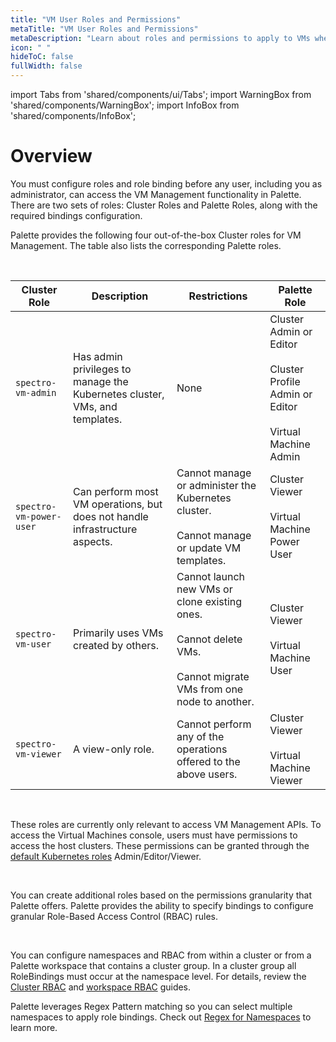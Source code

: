 ```yaml
---
title: "VM User Roles and Permissions"
metaTitle: "VM User Roles and Permissions"
metaDescription: "Learn about roles and permissions to apply to VMs when using Spectro VM Dashboard."
icon: " "
hideToC: false
fullWidth: false
---
```


import Tabs from 'shared/components/ui/Tabs';
import WarningBox from 'shared/components/WarningBox';
import InfoBox from 'shared/components/InfoBox';


# Overview

You must configure roles and role binding before any user, including you as administrator, can access the VM Management functionality in Palette. There are two sets of roles: Cluster Roles and Palette Roles, along with the required bindings configuration.

Palette provides the following four out-of-the-box Cluster roles for VM Management. The table also lists the corresponding Palette roles. 

<br />

| Cluster Role  | Description | Restrictions | Palette Role |
|-----------|-------------|-----------|-----------|
| ``spectro-vm-admin`` | Has admin privileges to manage the Kubernetes cluster, VMs, and templates.| None | Cluster Admin or<br />Editor<br /><br />Cluster Profile Admin or Editor<br /><br />Virtual Machine Admin
| ``spectro-vm-power-user`` | Can perform most VM operations, but does not handle infrastructure aspects. | Cannot manage or administer the<br />Kubernetes cluster.<br /><br />Cannot manage or update VM templates. | Cluster Viewer<br /><br />Virtual Machine Power User |
| ``spectro-vm-user`` | Primarily uses VMs created by others. | Cannot launch new VMs or clone existing ones.<br /><br />Cannot delete VMs.<br /><br />Cannot migrate VMs from one node to another. | Cluster Viewer<br /><br />Virtual Machine User 
| ``spectro-vm-viewer`` | A view-only role. | Cannot perform any of the operations offered to the above users.| Cluster Viewer<br /><br />Virtual Machine Viewer


<br />

<WarningBox>

These roles are currently only relevant to access VM Management APIs. To access the Virtual Machines console, users must have permissions to access the host clusters. These permissions can be granted through the [default Kubernetes roles](https://kubernetes.io/docs/reference/access-authn-authz/rbac/#default-roles-and-role-bindings) Admin/Editor/Viewer.

</WarningBox>

<br />

You can create additional roles based on the permissions granularity that Palette offers. Palette provides the ability to specify bindings to configure granular Role-Based Access Control (RBAC) rules.

<br />


You can configure namespaces and RBAC from within a cluster or from a Palette workspace that contains a cluster group. In a cluster group all RoleBindings must occur at the namespace level. For details, review the [Cluster RBAC](/clusters/cluster-management/cluster-rbac/) and [workspace RBAC](/workspace/#rolebasedaccesscontrol(rbac)) guides.  

Palette leverages Regex Pattern matching so you can select multiple namespaces to apply role bindings. Check out [Regex for Namespaces](/workspace/workload-features) to learn more.


<br />

<br />

<br />

<br />





